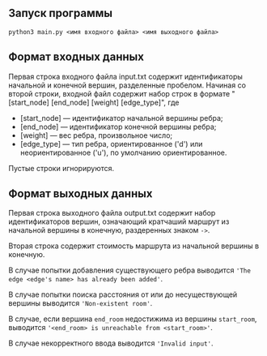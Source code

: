## Запуск программы
`python3 main.py <имя входного файла> <имя выходного файла>`

## Формат входных данных
Первая строка входного файла input.txt содержит идентификаторы начальной и конечной вершин, разделенные пробелом.
Начиная со второй строки, входной файл содержит набор строк в формате "[start_node] [end_node] [weight] [edge_type]", где
* [start_node] — идентификатор начальной вершины ребра;
* [end_node] — идентификатор конечной вершины ребра;
* [weight] — вес ребра, произвольное число;
* [edge_type] — тип ребра, ориентированное ('d') или неориентированное ('u'), по умолчанию ориентированное.

Пустые строки игнорируются.

## Формат выходных данных
Первая строка выходного файла output.txt содержит набор идентификаторов вершин, означающий кратчаший маршрут из начальной вершины в конечную, раздеренных знаком `->`.

Вторая строка содержит стоимость маршрута из начальной вершины в конечную.

В случае попытки добавления существующего ребра выводится `'The edge <edge's name> has already been added'`.

В случае попытки поиска расстояния от или до несуществующей вершины выводится `'Non-existent room'`.

В случае, если вершина `end_room` недостижима из вершины `start_room`, выводится `'<end_room> is unreachable from <start_room>'`.

В случае некорректного ввода выводится `'Invalid input'`.